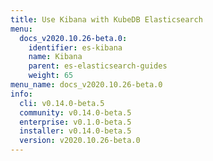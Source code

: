 ```yaml
---
title: Use Kibana with KubeDB Elasticsearch
menu:
  docs_v2020.10.26-beta.0:
    identifier: es-kibana
    name: Kibana
    parent: es-elasticsearch-guides
    weight: 65
menu_name: docs_v2020.10.26-beta.0
info:
  cli: v0.14.0-beta.5
  community: v0.14.0-beta.5
  enterprise: v0.1.0-beta.5
  installer: v0.14.0-beta.5
  version: v2020.10.26-beta.0
---
```


